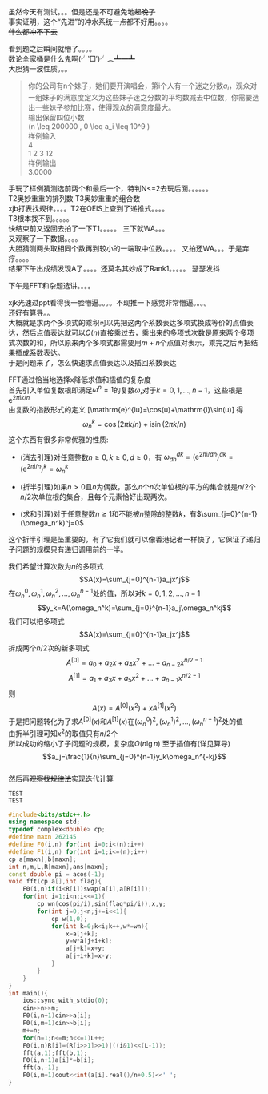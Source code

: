 虽然今天有测试。。。但是还是不可避免地~~起晚了~~  
事实证明，这个“先进”的冲水系统一点都不好用。。。。  
~~什么都冲不下去~~

看到题之后瞬间就懵了。。。。  
数论全家桶是什么鬼啊(╯‵□′)╯︵┻━┻  
大胆猜一波性质。。。  

>你的公司有n个妹子，她们要开演唱会，第i个人有一个迷之分数$a_i$，观众对一组妹子的满意度定义为这些妹子迷之分数的平均数减去中位数，你需要选出一些妹子参加比赛，使得观众的满意度最大。  
输出保留四位小数  
\(n \leq 200000 , 0 \leq a_i \leq 10^9 \)  
样例输入  
4  
1 2 3 12  
样例输出  
3.0000  

手玩了样例猜测选前两个和最后一个，特判N<=2去玩后面。。。。。。  
T2奥妙重重的排列数 T3奥妙重重的组合数  
xjb打表找规律。。。。T2在OEIS上查到了递推式。。。。  
T3根本找不到。。。。。  
快结束前又返回去拍了一下T1。。。。。  三下就WA。。。  
又观察了一下数据。。。。  
大胆猜测两头取相同个数再到较小的一端取中位数。。。。
又拍还WA。。。于是弃疗。。。。  
结果下午出成绩发现A了。。。。还莫名其妙成了Rank1。。。。。
瑟瑟发抖

下午是FFT和杂题选讲。。。。

xjk光速过ppt看得我一脸懵逼。。。。不现推一下感觉非常懵逼。。。。  
还好有算导。。  
大概就是求两个多项式的乘积可以先把这两个系数表达多项式换成等价的点值表达，然后点值表达就可以$O(n)$直接乘过去，乘出来的多项式次数是原来两个多项式次数的和，所以原来两个多项式都需要用$m+n$个点值对表示，乘完之后再把结果插成系数表达。  
于是问题来了，怎么快速求点值表达以及插回系数表达  

FFT通过恰当地选择x降低求值和插值的复杂度  
首先引入单位复数根即满足$\omega^n=1$的复数$\omega$,对于$k=0,1,\dots,n-1$，这些根是$\mathrm{e}^{2\pi\mathrm{i}k/n}$  
由复数的指数形式的定义
\[\mathrm{e}^{iu}=\cos(u)+\mathrm{i}\sin(u)\]
得
$$ω_n^k=\cos(2\pi k/n)+\mathrm{i}\sin(2\pi k/n)$$
这个东西有很多非常优雅的性质:  

 - (消去引理)对任意整数$n \geq 0,k \geq 0,d \geq  0$，有
$\omega^{dk}_{dn}=(\mathrm{e}^{2\pi\mathrm{i}/dn})^{dk}=(\mathrm{e}^{2\pi\mathrm{i}/n})^{k}=\omega^{k}_{n}$  

 - (折半引理)如果$n>0$且$n$为偶数，那么$n$个$n$次单位根的平方的集合就是$n/2$个$n/2$次单位根的集合，且每个元素恰好出现两次。  

 - (求和引理)对于任意整数$n\geq1$和不能被$n$整除的整数$k$，有$\sum_{j=0}^{n-1}(\omega_n^k)^j=0$

这个折半引理是坠重要的，有了它我们就可以像香港记者一样快了，它保证了递归子问题的规模只有递归调用前的一半。

我们希望计算次数为$n$的多项式
$$A(x)=\sum_{j=0}^{n-1}a_jx^j$$
在$\omega_n^0,\omega_n^1,\omega_n^2,\dots,\omega_n^{n-1}$处的值，所以对$k=0,1,2,\dots,n-1$
$$y_k=A(\omega_n^k)=\sum_{j=0}^{n-1}a_j\omega_n^kj$$
我们可以把多项式
$$A(x)=\sum_{j=0}^{n-1}a_jx^j$$
拆成两个$n/2$次的新多项式
$$A^{[0]}=a_0+a_2x+a_4x^2+\dots +a_{n-2}x^{n/2-1}$$
$$A^{[1]}=a_1+a_3x+a_5x^2+\dots +a_{n-1}x^{n/2-1}$$
则
$$A(x)=A^{[0]}(x^2)+xA^{[1]}(x^2)$$
于是把问题转化为了求$A^{[0]}(x)$和$A^{[1]}(x)$在$(\omega_n^0)^2,(\omega_n^1)^2,\dots,(\omega_n^{n-1})^2$处的值  
由折半引理可知$x^2$的取值只有$n/2$个  
所以成功的缩小了子问题的规模，复杂度$O(n \lg n)$
至于插值有(详见算导)  
$$a_j=\frac{1}{n}\sum_{j=0}^{n-1}y_k\omega_n^{-kj}$$  
然后再~~观察找规律法~~实现迭代计算  
~~~
TEST  
TEST
~~~
```cpp
#include<bits/stdc++.h>
using namespace std;
typedef complex<double> cp;
#define maxn 262145
#define F0(i,n) for(int i=0;i<(n);i++)
#define F1(i,n) for(int i=1;i<=(n);i++)
cp a[maxn],b[maxn];
int n,m,L,R[maxn],ans[maxn];
const double pi = acos(-1);
void fft(cp a[],int flag){
    F0(i,n)if(i<R[i])swap(a[i],a[R[i]]);
    for(int i=1;i<n;i<<=1){
        cp wn(cos(pi/i),sin(flag*pi/i)),x,y;
        for(int j=0;j<n;j+=i<<1){
            cp w(1,0);
            for(int k=0;k<i;k++,w*=wn){
                x=a[j+k];
                y=w*a[j+i+k];
                a[j+k]=x+y;
                a[j+i+k]=x-y;
            }
        }
    }
}
int main(){
    ios::sync_with_stdio(0);
    cin>>n>>m;
    F0(i,n+1)cin>>a[i];
    F0(i,m+1)cin>>b[i];
    m+=n;
    for(n=1;n<=m;n<<=1)L++;
    F0(i,n)R[i]=(R[i>>1]>>1)|((i&1)<<(L-1));
    fft(a,1);fft(b,1);
    F0(i,n+1)a[i]*=b[i];
    fft(a,-1);
    F0(i,m+1)cout<<int(a[i].real()/n+0.5)<<' ';
}
```